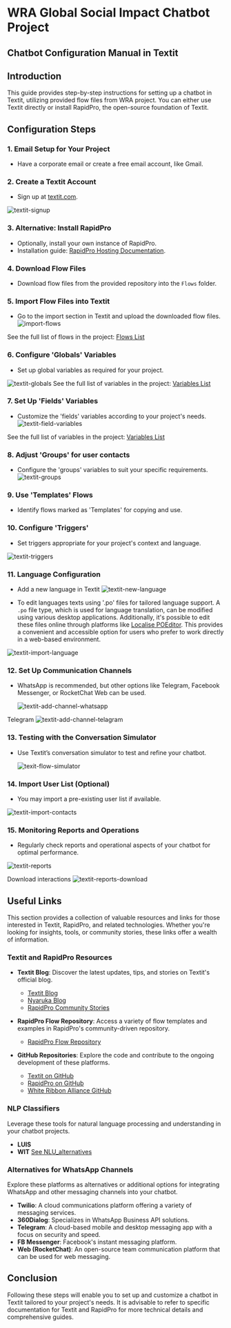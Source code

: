 # WRA Global Social Impact Chatbot Project


## Chatbot Configuration Manual in Textit

## Introduction

This guide provides step-by-step instructions for setting up a chatbot in Textit, utilizing provided flow files from WRA project. You can either use Textit directly or install RapidPro, the open-source foundation of Textit.

## Configuration Steps

### 1. Email Setup for Your Project

* Have a corporate email or create a free email account, like Gmail.

### 2. Create a Textit Account

* Sign up at [textit.com](https://textit.com).

![textit-signup](textit-signup.png)

### 3. Alternative: Install RapidPro

* Optionally, install your own instance of RapidPro.
* Installation guide: [RapidPro Hosting Documentation](https://rapidpro.github.io/rapidpro/docs/hosting/).

### 4. Download Flow Files

* Download flow files from the provided repository into the `Flows` folder.

### 5. Import Flow Files into Textit

* Go to the import section in Textit and upload the downloaded flow files.
![import-flows](import-flows.png)

See the full list of flows in the project: [Flows List](Flows-List.md)

### 6. Configure 'Globals' Variables

* Set up global variables as required for your project.

![textit-globals](textit-globals.png)
See the full list of variables in the project: [Variables List](Variables-List.md)

### 7. Set Up 'Fields' Variables

* Customize the 'fields' variables according to your project's needs.
  ![textit-field-variables](textit-field-variables.png)

See the full list of variables in the project: [Variables List](Variables-List.md)

### 8. Adjust 'Groups' for user contacts

* Configure the 'groups' variables to suit your specific requirements.
![textit-groups](textit-groups.png)


### 9. Use 'Templates' Flows

* Identify flows marked as 'Templates' for copying and use.

### 10. Configure 'Triggers'

* Set triggers appropriate for your project's context and language.

![textit-triggers](textit-triggers.png)

### 11. Language Configuration

* Add a new language in Textit
  ![textit-new-language](textit-new-language.png)

* To edit languages texts using '.po' files for tailored language support. A `.po` file type, which is used for language translation, can be modified using various desktop applications. Additionally, it's possible to edit these files online through platforms like [Localise POEditor](https://localise.biz/free/poeditor). This provides a convenient and accessible option for users who prefer to work directly in a web-based environment.

![textit-import-language](textit-import-language.png)


### 12. Set Up Communication Channels

* WhatsApp is recommended, but other options like Telegram, Facebook Messenger, or RocketChat Web can be used.

  ![textit-add-channel-whatsapp](textit-add-channel-whatsapp.png)

Telegram
![textit-add-channel-telagram](textit-add-channel-telagram.png)
  

### 13. Testing with the Conversation Simulator

* Use Textit’s conversation simulator to test and refine your chatbot.

  ![texit-flow-simulator](texit-flow-simulator.png)

### 14. Import User List (Optional)

* You may import a pre-existing user list if available.

![textit-import-contacts](textit-import-contacts.png)


### 15. Monitoring Reports and Operations

* Regularly check reports and operational aspects of your chatbot for optimal performance.

![textit-reports](textit-reports.png)

Download interactions
![textit-reports-download](textit-reports-download.png)


## Useful Links

This section provides a collection of valuable resources and links for those interested in Textit, RapidPro, and related technologies. Whether you're looking for insights, tools, or community stories, these links offer a wealth of information.

### Textit and RapidPro Resources

*   **Textit Blog**: Discover the latest updates, tips, and stories on Textit's official blog.

    *   [Textit Blog](https://blog.textit.com/)
    *   [Nyaruka Blog](https://blog.nyaruka.com/)
    *   [RapidPro Community Stories](https://community.rapidpro.io/stories/)

*   **RapidPro Flow Repository**: Access a variety of flow templates and examples in RapidPro's community-driven repository.

    *   [RapidPro Flow Repository](https://community.rapidpro.io/rapidpro-flow-repository/)

*   **GitHub Repositories**: Explore the code and contribute to the ongoing development of these platforms.

    *   [Textit on GitHub](https://github.com/nyaruka/rapidpro)
    *   [RapidPro on GitHub](https://github.com/rapidpro/rapidpro)
    *   [White Ribbon Alliance GitHub](https://github.com/whiteribbonalliance)

### NLP Classifiers

Leverage these tools for natural language processing and understanding in your chatbot projects.
*  **LUIS**
*  **WIT**
[See NLU_alternatives](./NLU/NLU_alternatives.md)

### Alternatives for WhatsApp Channels

Explore these platforms as alternatives or additional options for integrating WhatsApp and other messaging channels into your chatbot.

*   **Twilio**: A cloud communications platform offering a variety of messaging services.
*   **360Dialog**: Specializes in WhatsApp Business API solutions.
*   **Telegram**: A cloud-based mobile and desktop messaging app with a focus on security and speed.
*   **FB Messenger**: Facebook's instant messaging platform.
*   **Web (RocketChat)**: An open-source team communication platform that can be used for web messaging.


## Conclusion

Following these steps will enable you to set up and customize a chatbot in Textit tailored to your project's needs. It is advisable to refer to specific documentation for Textit and RapidPro for more technical details and comprehensive guides.
